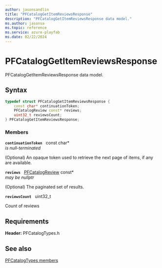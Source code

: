```yaml
---
author: jasonsandlin
title: "PFCatalogGetItemReviewsResponse"
description: "PFCatalogGetItemReviewsResponse data model."
ms.author: jasonsa
ms.topic: reference
ms.service: azure-playfab
ms.date: 02/22/2024
---
```


# PFCatalogGetItemReviewsResponse  

PFCatalogGetItemReviewsResponse data model.  

## Syntax  
  
```cpp
typedef struct PFCatalogGetItemReviewsResponse {  
    const char* continuationToken;  
    PFCatalogReview const* reviews;  
    uint32_t reviewsCount;  
} PFCatalogGetItemReviewsResponse;  
```
  
### Members  
  
**`continuationToken`** &nbsp; const char*  
*is null-terminated*  
  
(Optional) An opaque token used to retrieve the next page of items, if any are available.
  
**`reviews`** &nbsp; [PFCatalogReview](pfcatalogreview.md) const*  
*may be nullptr*  
  
(Optional) The paginated set of results.
  
**`reviewsCount`** &nbsp; uint32_t  
  
Count of reviews
  
  
## Requirements  
  
**Header:** PFCatalogTypes.h
  
## See also  
[PFCatalogTypes members](../pfcatalogtypes_members.md)  

  
  
